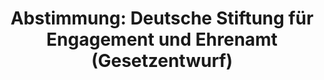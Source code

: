---
abstimmung:
  abstimmung: 1
  bundestagssitzung: 143
  datum: 30. Januar 2020
  legislaturperiode: 19
categories:
- Todo
data:
- title: Abstimmungsergebnis 20200130_1-data.pdf
  url: /res/2021-btw/abstimmungsergebnisse/20200130_1-data.pdf
- title: Abstimmungsergebnis 20200130_1_xls-data.xlsx
  url: /res/2021-btw/abstimmungsergebnisse/20200130_1_xls-data.xlsx
- title: Abstimmungsergebnis 20200130_1_xls-data.csv
  url: /res/2021-btw/abstimmungsergebnisse/csv/20200130_1_xls-data.csv
ergebnis:
  AfD:
    enthaltung: 3
    gesamt: 89
    ja: 0
    nein: 76
    nichtabgegeben: 10
    ungueltig: 0
  Bündnis 90/Die Grünen:
    enthaltung: 60
    gesamt: 67
    ja: 0
    nein: 0
    nichtabgegeben: 7
    ungueltig: 0
  Die Linke:
    enthaltung: 57
    gesamt: 69
    ja: 0
    nein: 0
    nichtabgegeben: 12
    ungueltig: 0
  FDP:
    enthaltung: 0
    gesamt: 80
    ja: 0
    nein: 77
    nichtabgegeben: 3
    ungueltig: 0
  cdu/csu:
    enthaltung: 4
    gesamt: 246
    ja: 215
    nein: 2
    nichtabgegeben: 25
    ungueltig: 0
  file: 20200130_1_xls-data.xlsx
  fraktionslos:
    enthaltung: 3
    gesamt: 6
    ja: 0
    nein: 2
    nichtabgegeben: 1
    ungueltig: 0
  spd:
    enthaltung: 0
    gesamt: 152
    ja: 137
    nein: 0
    nichtabgegeben: 15
    ungueltig: 0
layout: abstimmung
links:
- title: Link zu bundestag.de
  url: https://www.bundestag.de/parlament/plenum/abstimmung/abstimmung?id=660
preview: 'Deutscher Bundestag


  143. Sitzung des Deutschen Bundestages

  am Donnerstag, 30. Januar 2020


  Endgültiges Ergebnis der Namentlichen Abstimmung Nr. 1


  Gesetzentwurf der Fraktionen der CDU/CSU und SPD

  Entwurf eines Gesetzes zur Errichtung der Deutschen Stiftung für Engagement und

  Ehrenamt

  - Drucksachen 19/14336 und 19/16916 -'
tags:
- Todo
title: 'Abstimmung: Deutsche Stiftung für Engagement und Ehrenamt (Gesetzentwurf)'
---
